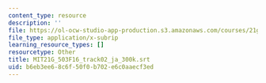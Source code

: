 ```yaml
---
content_type: resource
description: ''
file: https://ol-ocw-studio-app-production.s3.amazonaws.com/courses/21g-503-japanese-iii-fall-2019/b6eb3ee68c6f50f0b702e6c0aaecf3ed_MIT21G_503F16_track02_ja_300k.vtt
file_type: application/x-subrip
learning_resource_types: []
resourcetype: Other
title: MIT21G_503F16_track02_ja_300k.srt
uid: b6eb3ee6-8c6f-50f0-b702-e6c0aaecf3ed
---
```

